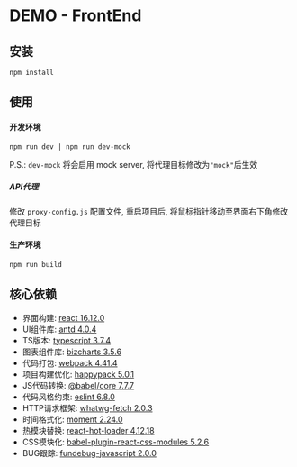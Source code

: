 # DEMO - FrontEnd

## 安装

```
npm install
```

## 使用

#### 开发环境
```
npm run dev | npm run dev-mock
```
P.S.: ```dev-mock``` 将会启用 mock server, 将代理目标修改为```"mock"```后生效

##### API代理

修改 ```proxy-config.js``` 配置文件, 重启项目后, 将鼠标指针移动至界面右下角修改代理目标

#### 生产环境
```
npm run build
```

## 核心依赖

- 界面构建: [react 16.12.0](https://reactjs.org/versions)
- UI组件库: [antd 4.0.4](https://ant.design/index-cn)
- TS版本: [typescript 3.7.4](https://www.typescriptlang.org/)
- 图表组件库: [bizcharts 3.5.6](https://bizcharts.net/index)
- 代码打包: [webpack 4.41.4](https://webpack.js.org/)
- 项目构建优化: [happypack 5.0.1](https://www.npmjs.com/package/happypack)
- JS代码转换: [@babel/core 7.7.7](https://babeljs.io)
- 代码风格约束: [eslint 6.8.0](https://eslint.org)
- HTTP请求框架: [whatwg-fetch 2.0.3](https://www.npmjs.com/package/whatwg-fetch)
- 时间格式化: [moment 2.24.0](http://momentjs.cn)
- 热模块替换: [react-hot-loader 4.12.18](https://www.npmjs.com/package/react-hot-loader)
- CSS模块化: [babel-plugin-react-css-modules 5.2.6](https://github.com/gajus/babel-plugin-react-css-modules)
- BUG跟踪: [fundebug-javascript 2.0.0](https://www.fundebug.com/)
